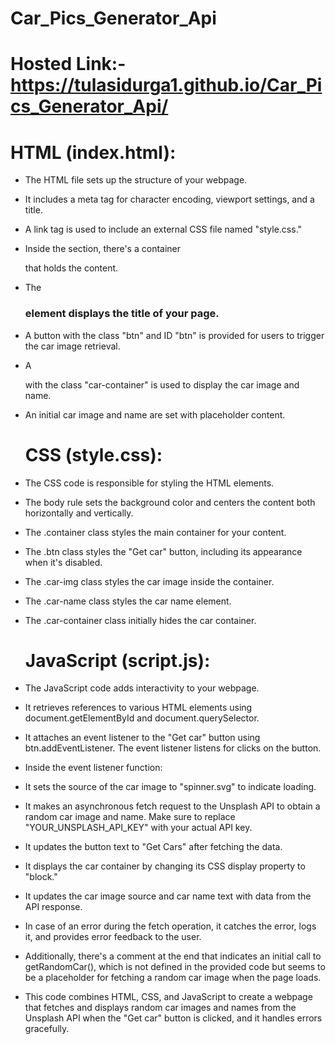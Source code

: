 # Car_Pics_Generator_Api
# Hosted Link:-https://tulasidurga1.github.io/Car_Pics_Generator_Api/
# HTML (index.html):
- The HTML file sets up the structure of your webpage.
- It includes a meta tag for character encoding, viewport settings, and a title.
- A link tag is used to include an external CSS file named "style.css."
- Inside the <body> section, there's a container <div> that holds the content.
- The <h3> element displays the title of your page.
- A button with the class "btn" and ID "btn" is provided for users to trigger the car image retrieval.
- A <div> with the class "car-container" is used to display the car image and name.
- An initial car image and name are set with placeholder content.
  # CSS (style.css):
- The CSS code is responsible for styling the HTML elements.
- The body rule sets the background color and centers the content both horizontally and vertically.
- The .container class styles the main container for your content.
- The .btn class styles the "Get car" button, including its appearance when it's disabled.
- The .car-img class styles the car image inside the container.
- The .car-name class styles the car name element.
- The .car-container class initially hides the car container.
  # JavaScript (script.js):
- The JavaScript code adds interactivity to your webpage.
- It retrieves references to various HTML elements using document.getElementById and document.querySelector.
- It attaches an event listener to the "Get car" button using btn.addEventListener. The event listener listens for clicks on the button.
- Inside the event listener function:
- It sets the source of the car image to "spinner.svg" to indicate loading.
- It makes an asynchronous fetch request to the Unsplash API to obtain a random car image and name. Make sure to replace "YOUR_UNSPLASH_API_KEY" with your actual API key.
- It updates the button text to "Get Cars" after fetching the data.
- It displays the car container by changing its CSS display property to "block."
- It updates the car image source and car name text with data from the API response.
- In case of an error during the fetch operation, it catches the error, logs it, and provides error feedback to the user.
- Additionally, there's a comment at the end that indicates an initial call to getRandomCar(), which is not defined in the provided code but seems to be a placeholder for fetching a random car image when the page loads.

- This code combines HTML, CSS, and JavaScript to create a webpage that fetches and displays random car images and names from the Unsplash API when the "Get car" button is clicked, and it handles errors gracefully.
